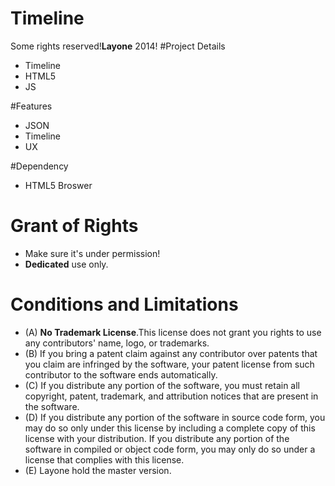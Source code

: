# Timeline #
Some rights reserved!**Layone** 2014!
#Project Details

 - Timeline
 - HTML5 
 - JS

#Features

- JSON
- Timeline
- UX

#Dependency

- HTML5 Broswer

# Grant of Rights

- Make sure it's under permission! 
- **Dedicated** use only.

# Conditions and Limitations  #
- (A) **No Trademark License**.This license does not grant you rights to use any contributors' name, logo, or trademarks. 
- (B) If you bring a patent claim against any contributor over patents that you claim are infringed by the software, your patent license from such contributor to the software ends automatically. 
- (C) If you distribute any portion of the software, you must retain all copyright, patent, trademark, and attribution notices that are present in the software. 
- (D) If you distribute any portion of the software in source code form, you may do so only under this license by including a complete copy of this license with your distribution. If you distribute any portion of the software in compiled or object code form, you may only do so under a license that complies with this license. 
- (E) Layone hold the master version.

